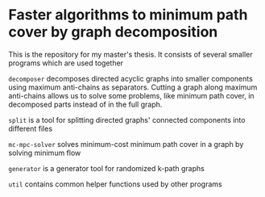 # Faster algorithms to minimum path cover by graph decomposition

This is the repository for my master's thesis. It consists of several smaller programs which are used together

`decomposer` decomposes directed acyclic graphs into smaller components using maximum anti-chains as separators. Cutting a graph along maximum anti-chains allows us to solve some problems, like minimum path cover, in decomposed parts instead of in the full graph. 

`split` is a tool for splitting directed graphs' connected components into different files

`mc-mpc-solver` solves minimum-cost minimum path cover in a graph by solving minimum flow

`generator` is a generator tool for randomized k-path graphs

`util` contains common helper functions used by other programs